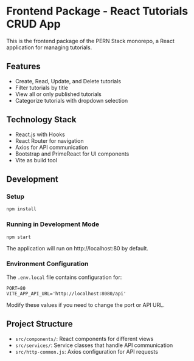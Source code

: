 # Frontend Package - React Tutorials CRUD App

This is the frontend package of the PERN Stack monorepo, a React application for managing tutorials.

## Features

- Create, Read, Update, and Delete tutorials
- Filter tutorials by title
- View all or only published tutorials
- Categorize tutorials with dropdown selection

## Technology Stack

- React.js with Hooks
- React Router for navigation
- Axios for API communication
- Bootstrap and PrimeReact for UI components
- Vite as build tool

## Development

### Setup

```
npm install
```

### Running in Development Mode

```
npm start
```

The application will run on http://localhost:80 by default.

### Environment Configuration

The `.env.local` file contains configuration for:

```
PORT=80
VITE_APP_API_URL='http://localhost:8080/api'
```

Modify these values if you need to change the port or API URL.

## Project Structure

- `src/components/`: React components for different views
- `src/services/`: Service classes that handle API communication
- `src/http-common.js`: Axios configuration for API requests 